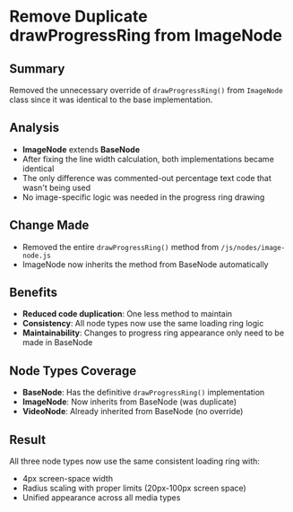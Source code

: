 # Remove Duplicate drawProgressRing from ImageNode

## Summary
Removed the unnecessary override of `drawProgressRing()` from `ImageNode` class since it was identical to the base implementation.

## Analysis
- **ImageNode** extends **BaseNode** 
- After fixing the line width calculation, both implementations became identical
- The only difference was commented-out percentage text code that wasn't being used
- No image-specific logic was needed in the progress ring drawing

## Change Made
- Removed the entire `drawProgressRing()` method from `/js/nodes/image-node.js`
- ImageNode now inherits the method from BaseNode automatically

## Benefits
- **Reduced code duplication**: One less method to maintain
- **Consistency**: All node types now use the same loading ring logic
- **Maintainability**: Changes to progress ring appearance only need to be made in BaseNode

## Node Types Coverage
- **BaseNode**: Has the definitive `drawProgressRing()` implementation
- **ImageNode**: Now inherits from BaseNode (was duplicate)
- **VideoNode**: Already inherited from BaseNode (no override)

## Result
All three node types now use the same consistent loading ring with:
- 4px screen-space width
- Radius scaling with proper limits (20px-100px screen space)
- Unified appearance across all media types